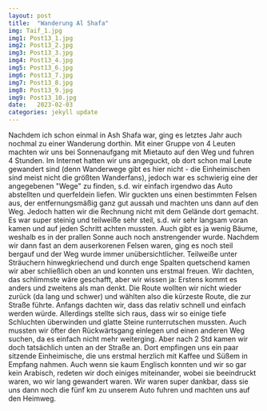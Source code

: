 ```yaml
---
layout: post
title:  "Wanderung Al Shafa"
img: Taif_1.jpg
img1: Post13_1.jpg
img2: Post13_2.jpg
img3: Post13_3.jpg
img4: Post13_4.jpg
img5: Post13_6.jpg
img6: Post13_7.jpg
img7: Post13_8.jpg
img8: Post13_9.jpg
img9: Post13_10.jpg
date:   2023-02-03
categories: jekyll update
---
```


Nachdem ich schon einmal in Ash Shafa war, ging es letztes Jahr auch nochmal zu einer Wanderung dorthin. Mit einer Gruppe von 4 Leuten machten wir uns bei Sonnenaufgang mit Mietauto auf den Weg und fuhren 4 Stunden. Im Internet hatten wir uns angeguckt, ob dort schon mal Leute gewandert sind (denn Wanderwege gibt es hier nicht - die Einheimischen sind meist nicht die größten Wanderfans), jedoch war es schwierig eine der angegebenen "Wege" zu finden, s.d. wir einfach irgendwo das Auto abstellten und querfeldein liefen. Wir guckten uns einen bestimmten Felsen aus, der entfernungsmäßig ganz gut aussah und machten uns dann auf den Weg. Jedoch hatten wir die Rechnung nicht mit dem Gelände dort gemacht. Es war super steinig und teilweiße sehr steil, s.d. wir sehr langsam voran kamen und auf jeden Schritt achten mussten. Auch gibt es ja wenig Bäume, weshalb es in der prallen Sonne auch noch anstrengender wurde.
Nachdem wir dann fast an dem auserkorenen Felsen waren, ging es noch steil bergauf und der Weg wurde immer unübersichtlicher. Teilweiße unter Sträuchern hinwegkriechend und durch enge Spalten quetschend kamen wir aber schließlich oben an und konnten uns erstmal freuen. Wir dachten, das schlimmste wäre geschafft, aber wir wissen ja: Erstens kommt es anders und zweitens als man denkt. Die Route wollten wir nicht wieder zurück (da lang und schwer) und wählten also die kürzeste Route, die zur Straße führte. Anfangs dachten wir, dass das relativ schnell und einfach werden würde. Allerdings stellte sich raus, dass wir so einige tiefe Schluchten überwinden und glatte Steine runterrutschen mussten. Auch mussten wir öfter den Rückwärtsgang einlegen und einen anderen Weg suchen, da es einfach nicht mehr weiterging.
Aber nach 2 Std kamen wir doch tatsächlich unten an der Straße an. Dort empfingen uns ein paar sitzende Einheimische, die uns erstmal herzlich mit Kaffee und Süßem in Empfang nahmen. Auch wenn sie kaum Englisch konnten und wir so gar kein Arabisch, redeten wir doch einiges miteinander, wobei sie beeindruckt waren, wo wir lang gewandert waren.
Wir waren super dankbar, dass sie uns dann noch die fünf km zu unserem Auto fuhren und machten uns auf den Heimweg.
